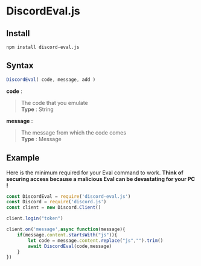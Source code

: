 
# DiscordEval.js

## Install

```
npm install discord-eval.js
```

## Syntax

```js
DiscordEval( code, message, add )
```

**code** :  

> The code that you emulate  
> **Type** : String  

**message** :  

> The message from which the code comes  
> **Type** : Message  

## Example

Here is the minimum required for your Eval command to work. **Think of securing access because a malicious Eval can be devastating for your PC !**

```js
const DiscordEval = require('discord-eval.js')
const Discord = require('discord.js')
const client = new Discord.Client()

client.login("token")

client.on('message',async function(message){
	if(message.content.startsWith("js")){
		let code = message.content.replace("js","").trim()
		await DiscordEval(code,message)
	}
})
```